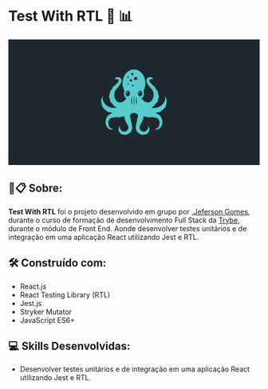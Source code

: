 # Test With RTL 🧪 📊

![Prévia](https://github.com/jefersongjr/tests-whith-RTL/blob/main/public/react-testing-library.jpg)

##  🚀📋 Sobre:

**Test With RTL** foi o projeto desenvolvido em grupo por ,[Jeferson Gomes](https://www.linkedin.com/in/jefersongjr/),
durante o curso de formação de desenvolvimento Full Stack da [Trybe](https://www.betrybe.com/), durante o módulo de Front End.
Aonde desenvolver testes unitários e de integração em uma aplicação React utilizando Jest e RTL.

## 🛠️ Construído com: 

* React.js
* React Testing Library (RTL)
* Jest.js
* Stryker Mutator
* JavaScript ES6+

## :computer: Skills Desenvolvidas:

* Desenvolver testes unitários e de integração em uma aplicação React utilizando Jest e RTL.
